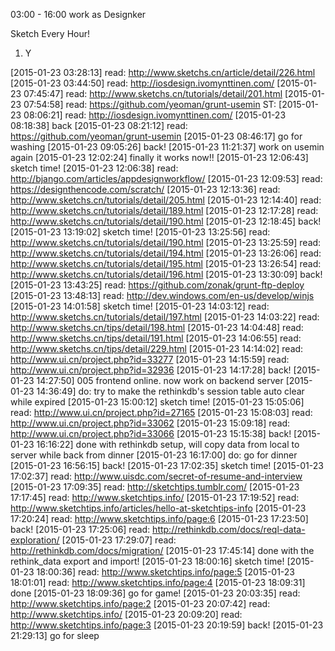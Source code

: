 03:00 - 16:00 work as Designker

Sketch Every Hour!

1. Y


[2015-01-23 03:28:13] read: http://www.sketchs.cn/article/detail/226.html
[2015-01-23 03:44:50] read: http://iosdesign.ivomynttinen.com/
[2015-01-23 07:45:47] read: http://www.sketchs.cn/tutorials/detail/201.html
[2015-01-23 07:54:58] read: https://github.com/yeoman/grunt-usemin
  ST: [2015-01-23 08:06:21] read: http://iosdesign.ivomynttinen.com/
  [2015-01-23 08:18:38] back
  [2015-01-23 08:21:12] read: https://github.com/yeoman/grunt-usemin
  [2015-01-23 08:46:17] go for washing
  [2015-01-23 09:05:26] back!
[2015-01-23 11:21:37] work on usemin again
[2015-01-23 12:02:24] finally it works now!!
  [2015-01-23 12:06:43] sketch time!
    [2015-01-23 12:06:38] read: http://bjango.com/articles/appdesignworkflow/
    [2015-01-23 12:09:53] read: https://designthencode.com/scratch/
    [2015-01-23 12:13:36] read: http://www.sketchs.cn/tutorials/detail/205.html
    [2015-01-23 12:14:40] read: http://www.sketchs.cn/tutorials/detail/189.html
    [2015-01-23 12:17:28] read: http://www.sketchs.cn/tutorials/detail/190.html
[2015-01-23 12:18:45] back!
  [2015-01-23 13:19:02] sketch time!
    [2015-01-23 13:25:56] read: http://www.sketchs.cn/tutorials/detail/190.html
    [2015-01-23 13:25:59] read: http://www.sketchs.cn/tutorials/detail/194.html
    [2015-01-23 13:26:06] read: http://www.sketchs.cn/tutorials/detail/195.html
    [2015-01-23 13:26:54] read: http://www.sketchs.cn/tutorials/detail/196.html
[2015-01-23 13:30:09] back!
  [2015-01-23 13:43:25] read: https://github.com/zonak/grunt-ftp-deploy
  [2015-01-23 13:48:13] read: http://dev.windows.com/en-us/develop/winjs
[2015-01-23 14:01:58] sketch time!
  [2015-01-23 14:03:12] read: http://www.sketchs.cn/tutorials/detail/197.html
  [2015-01-23 14:03:22] read: http://www.sketchs.cn/tips/detail/198.html
  [2015-01-23 14:04:48] read: http://www.sketchs.cn/tips/detail/191.html
  [2015-01-23 14:06:55] read: http://www.sketchs.cn/tips/detail/229.html
  [2015-01-23 14:14:02] read: http://www.ui.cn/project.php?id=33277
  [2015-01-23 14:15:59] read: http://www.ui.cn/project.php?id=32936
[2015-01-23 14:17:28] back!
[2015-01-23 14:27:50] 005 frontend online. now work on backend server
[2015-01-23 14:36:49] do: try to make the rethinkdb's session table auto clear while expired
  [2015-01-23 15:00:12] sketch time!
  [2015-01-23 15:05:06] read: http://www.ui.cn/project.php?id=27165
  [2015-01-23 15:08:03] read: http://www.ui.cn/project.php?id=33062
  [2015-01-23 15:09:18] read: http://www.ui.cn/project.php?id=33066
[2015-01-23 15:15:38] back!
[2015-01-23 16:16:22] done with rethinkdb setup, will copy data from local to server while back from dinner
[2015-01-23 16:17:00] do: go for dinner
[2015-01-23 16:56:15] back!
  [2015-01-23 17:02:35] sketch time!
    [2015-01-23 17:02:37] read: http://www.uisdc.com/secret-of-resume-and-interview
    [2015-01-23 17:09:35] read: http://sketchtips.tumblr.com/
    [2015-01-23 17:17:45] read: http://www.sketchtips.info/
    [2015-01-23 17:19:52] read: http://www.sketchtips.info/articles/hello-at-sketchtips-info
    [2015-01-23 17:20:24] read: http://www.sketchtips.info/page:6
  [2015-01-23 17:23:50] back!
  [2015-01-23 17:25:06] read: http://rethinkdb.com/docs/reql-data-exploration/
  [2015-01-23 17:29:07] read: http://rethinkdb.com/docs/migration/
  [2015-01-23 17:45:14] done with the rethink_data export and import!
  [2015-01-23 18:00:16] sketch time!
    [2015-01-23 18:00:36] read: http://www.sketchtips.info/page:5
    [2015-01-23 18:01:01] read: http://www.sketchtips.info/page:4
    [2015-01-23 18:09:31] done
  [2015-01-23 18:09:36] go for game!
  [2015-01-23 20:03:35] read: http://www.sketchtips.info/page:2
  [2015-01-23 20:07:42] read: http://www.sketchtips.info/
  [2015-01-23 20:09:20] read: http://www.sketchtips.info/page:3
[2015-01-23 20:19:59] back!
[2015-01-23 21:29:13] go for sleep
